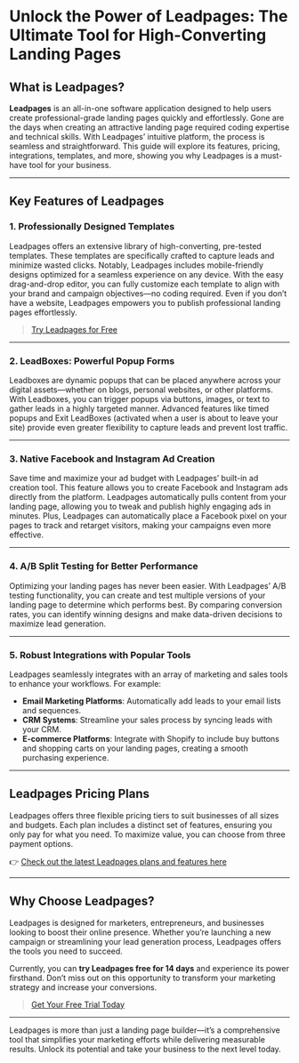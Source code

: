 # Unlock the Power of Leadpages: The Ultimate Tool for High-Converting Landing Pages

## What is Leadpages?

**Leadpages** is an all-in-one software application designed to help users create professional-grade landing pages quickly and effortlessly. Gone are the days when creating an attractive landing page required coding expertise and technical skills. With Leadpages’ intuitive platform, the process is seamless and straightforward. This guide will explore its features, pricing, integrations, templates, and more, showing you why Leadpages is a must-have tool for your business.

---

## Key Features of Leadpages

### 1. Professionally Designed Templates

Leadpages offers an extensive library of high-converting, pre-tested templates. These templates are specifically crafted to capture leads and minimize wasted clicks. Notably, Leadpages includes mobile-friendly designs optimized for a seamless experience on any device. With the easy drag-and-drop editor, you can fully customize each template to align with your brand and campaign objectives—no coding required. Even if you don’t have a website, Leadpages empowers you to publish professional landing pages effortlessly.

> [Try Leadpages for Free](https://bit.ly/LEadPages)

---

### 2. LeadBoxes: Powerful Popup Forms

Leadboxes are dynamic popups that can be placed anywhere across your digital assets—whether on blogs, personal websites, or other platforms. With Leadboxes, you can trigger popups via buttons, images, or text to gather leads in a highly targeted manner. Advanced features like timed popups and Exit LeadBoxes (activated when a user is about to leave your site) provide even greater flexibility to capture leads and prevent lost traffic.

---

### 3. Native Facebook and Instagram Ad Creation

Save time and maximize your ad budget with Leadpages’ built-in ad creation tool. This feature allows you to create Facebook and Instagram ads directly from the platform. Leadpages automatically pulls content from your landing page, allowing you to tweak and publish highly engaging ads in minutes. Plus, Leadpages can automatically place a Facebook pixel on your pages to track and retarget visitors, making your campaigns even more effective.

---

### 4. A/B Split Testing for Better Performance

Optimizing your landing pages has never been easier. With Leadpages’ A/B testing functionality, you can create and test multiple versions of your landing page to determine which performs best. By comparing conversion rates, you can identify winning designs and make data-driven decisions to maximize lead generation.

---

### 5. Robust Integrations with Popular Tools

Leadpages seamlessly integrates with an array of marketing and sales tools to enhance your workflows. For example:

- **Email Marketing Platforms**: Automatically add leads to your email lists and sequences.
- **CRM Systems**: Streamline your sales process by syncing leads with your CRM.
- **E-commerce Platforms**: Integrate with Shopify to include buy buttons and shopping carts on your landing pages, creating a smooth purchasing experience.

---

## Leadpages Pricing Plans

Leadpages offers three flexible pricing tiers to suit businesses of all sizes and budgets. Each plan includes a distinct set of features, ensuring you only pay for what you need. To maximize value, you can choose from three payment options. 

👉 [Check out the latest Leadpages plans and features here](https://bit.ly/LEadPages)

---

## Why Choose Leadpages?

Leadpages is designed for marketers, entrepreneurs, and businesses looking to boost their online presence. Whether you’re launching a new campaign or streamlining your lead generation process, Leadpages offers the tools you need to succeed. 

Currently, you can **try Leadpages free for 14 days** and experience its power firsthand. Don’t miss out on this opportunity to transform your marketing strategy and increase your conversions.

> [Get Your Free Trial Today](https://bit.ly/LEadPages)

---

Leadpages is more than just a landing page builder—it’s a comprehensive tool that simplifies your marketing efforts while delivering measurable results. Unlock its potential and take your business to the next level today.
